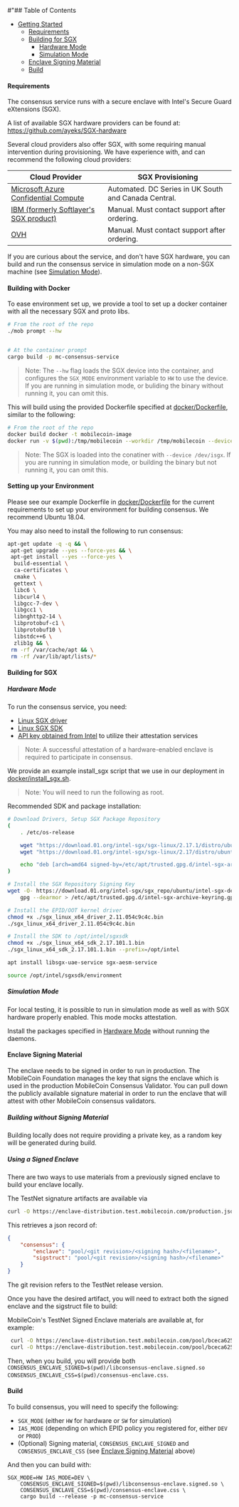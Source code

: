 #"## Table of Contents

  - [Getting Started](#getting-started)
    - [Requirements](#requirements)
    - [Building for SGX](#building-for-sgx)
      - [Hardware Mode](#hardware-mode)
      - [Simulation Mode](#simulation-mode)
    - [Enclave Signing Material](#enclave-signing-material)
    - [Build](#build)

#### Requirements

The consensus service runs with a secure enclave with Intel's Secure Guard eXtensions (SGX).

A list of available SGX hardware providers can be found at: https://github.com/ayeks/SGX-hardware

Several cloud providers also offer SGX, with some requiring manual intervention during provisioning. We have experience with, and can recommend the following cloud providers:

| Cloud Provider | SGX Provisioning |
| -------- | -------- |
| [Microsoft Azure Confidential Compute](http://aka.ms/azurecc) | Automated. DC Series in UK South and Canada Central. |
| [IBM (formerly Softlayer's SGX product)](https://www.ibm.com/cloud/blog/data-use-protection-ibm-cloud-using-intel-sgx) | Manual. Must contact support after ordering. |
| [OVH](https://www.ovh.com/world/dedicated-servers/software-guard-extensions/) | Manual. Must contact support after ordering. |

If you are curious about the service, and don't have SGX hardware, you can build and run the consensus service in simulation mode on a non-SGX machine (see [Simulation Mode](#simulation-mode)).

#### Building with Docker

To ease environment set up, we provide a tool to set up a docker container with all the necessary SGX and proto libs.

```bash
# From the root of the repo
./mob prompt --hw


# At the container prompt
cargo build -p mc-consensus-service
```

>Note: The `--hw` flag loads the SGX device into the container, and configures the `SGX_MODE` environment variable to `HW` to use the device. If you are running in simulation mode, or buliding the binary without running it, you can omit this.

This will build using the provided Dockerfile specified at [docker/Dockerfile](../../docker/Dockerfile), similar to the following:

```bash
# From the root of the repo
docker build docker -t mobilecoin-image
docker run -v $(pwd):/tmp/mobilecoin --workdir /tmp/mobilecoin --device /dev/isgx -it mobilecoin-image /bin/bash
```

>Note: The SGX is loaded into the conatiner with `--device /dev/isgx`. If you are running in simulation mode, or building the binary but not running it, you can omit this.

#### Setting up your Environment

Please see our example Dockerfile in [docker/Dockerfile](../../docker/Dockerfile) for the current requirements to set up your environment for building consensus. We recommend Ubuntu 18.04.

You may also need to install the following to run consensus:

```bash
apt-get update -q -q && \
 apt-get upgrade --yes --force-yes && \
 apt-get install --yes --force-yes \
  build-essential \
  ca-certificates \
  cmake \
  gettext \
  libc6 \
  libcurl4 \
  libgcc-7-dev \
  libgcc1 \
  libnghttp2-14 \
  libprotobuf-c1 \
  libprotobuf10 \
  libstdc++6 \
  zlib1g && \
 rm -rf /var/cache/apt && \
 rm -rf /var/lib/apt/lists/*
```

#### Building for SGX

##### Hardware Mode

To run the consensus service, you need:
- [Linux SGX driver](https://github.com/intel/linux-sgx-driver)
- [Linux SGX SDK](https://github.com/intel/linux-sgx)
-  [API key obtained from Intel](https://api.portal.trustedservices.intel.com/EPID-attestation) to utilize their attestation services
>Note: A successful attestation of a hardware-enabled enclave is required to participate in consensus.

We provide an example install_sgx script that we use in our deployment in [docker/install_sgx.sh](../../docker/install_sgx.sh).

>Note: You will need to run the following as root.

Recommended SDK and package installation:

```bash
# Download Drivers, Setup SGX Package Repository
(
	. /etc/os-release

	wget "https://download.01.org/intel-sgx/sgx-linux/2.17.1/distro/ubuntu${VERSION_ID}-server/sgx_linux_x64_sdk_2.17.101.1.bin"
	wget "https://download.01.org/intel-sgx/sgx-linux/2.17/distro/ubuntu${VERSION_ID}-server/sgx_linux_x64_driver_2.11.054c9c4c.bin"

	echo "deb [arch=amd64 signed-by=/etc/apt/trusted.gpg.d/intel-sgx-archive-keyring.gpg] https://download.01.org/intel-sgx/sgx_repo/ubuntu/ ${UBUNTU_CODENAME} main" > /etc/apt/sources.list.d/intel-sgx.list
)

# Install the SGX Repository Signing Key
wget -O- https://download.01.org/intel-sgx/sgx_repo/ubuntu/intel-sgx-deb.key | \
	gpg --dearmor > /etc/apt/trusted.gpg.d/intel-sgx-archive-keyring.gpg

# Install the EPID/OOT kernel driver
chmod +x ./sgx_linux_x64_driver_2.11.054c9c4c.bin
./sgx_linux_x64_driver_2.11.054c9c4c.bin

# Install the SDK to /opt/intel/sgxsdk
chmod +x ./sgx_linux_x64_sdk_2.17.101.1.bin
./sgx_linux_x64_sdk_2.17.101.1.bin --prefix=/opt/intel

apt install libsgx-uae-service sgx-aesm-service

source /opt/intel/sgxsdk/environment
```

##### Simulation Mode

For local testing, it is possible to run in simulation mode as well as with SGX hardware properly enabled. This mode mocks attestation.

Install the packages specified in [Hardware Mode](#hardware-mode) without running the daemons.

#### Enclave Signing Material

The enclave needs to be signed in order to run in production. The MobileCoin Foundation manages the key that signs the enclave which is used in the production MobileCoin Consensus Validator. You can pull down the publicly available signature material in order to run the enclave that will attest with other MobileCoin consensus validators.

##### Building without Signing Material

Building locally does not require providing a private key, as a random key will be generated during build.

##### Using a Signed Enclave

There are two ways to use materials from a previously signed enclave to build your enclave locally.

The TestNet signature artifacts are available via

```bash
curl -O https://enclave-distribution.test.mobilecoin.com/production.json
```

This retrieves a json record of:

```json
{
    "consensus": {
        "enclave": "pool/<git revision>/<signing hash>/<filename>",
        "sigstruct": "pool/<git revision>/<signing hash>/<filename>"
    }
}
```

The git revision refers to the TestNet release version.

Once you have the desired artifact, you will need to extract both the signed enclave and the sigstruct file to build:

MobileCoin's TestNet Signed Enclave materials are available at, for example:

```bash
 curl -O https://enclave-distribution.test.mobilecoin.com/pool/bceca6256b2ad9a6ccc1b88c109687365677f0c9/bf7fa957a6a94acb588851bc8767eca5776c79f4fc2aa6bcb99312c3c386c/libconsensus-enclave.signed.so
 curl -O https://enclave-distribution.test.mobilecoin.com/pool/bceca6256b2ad9a6ccc1b88c109687365677f0c9/bf7fa957a6a94acb588851bc8767eca5776c79f4fc2aa6bcb99312c3c386c/consensus-enclave.css
```

Then, when you build, you will provide both `CONSENSUS_ENCLAVE_SIGNED=$(pwd)/libconsensus-enclave.signed.so CONSENSUS_ENCLAVE_CSS=$(pwd)/consensus-enclave.css`.

#### Build

To build consensus, you will need to specify the following:

* `SGX_MODE` (either `HW` for hardware or `SW` for simulation)
* `IAS_MODE` (depending on which EPID policy you registered for, either `DEV` or `PROD`)
* (Optional) Signing material, `CONSENSUS_ENCLAVE_SIGNED` and `CONSENSUS_ENCLAVE_CSS` (see [Enclave Signing Material](#enclave-signing-material) above)

And then you can build with:

```
SGX_MODE=HW IAS_MODE=DEV \
    CONSENSUS_ENCLAVE_SIGNED=$(pwd)/libconsensus-enclave.signed.so \
    CONSENSUS_ENCLAVE_CSS=$(pwd)/consensus-enclave.css \
    cargo build --release -p mc-consensus-service
```
